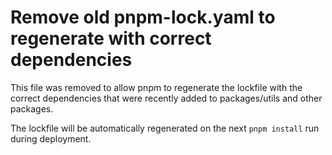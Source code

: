 # Remove old pnpm-lock.yaml to regenerate with correct dependencies

This file was removed to allow pnpm to regenerate the lockfile with the correct dependencies that were recently added to packages/utils and other packages.

The lockfile will be automatically regenerated on the next `pnpm install` run during deployment.
